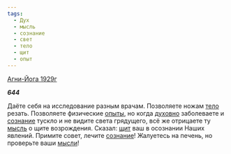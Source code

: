 ```yaml
---
tags:
  - Дух
  - мысль
  - сознание
  - свет
  - тело
  - щит
  - опыт
---
```

[Агни-Йога 1929г](https://127.0.0.1:4002/agni/1929)

___644___

Даёте себя на исследование разным врачам. Позволяете ножам [тело](../../../tags/#тело) резать. Позволяете физические [опыты](../../../tags/#опыт), но когда [духовно](../../../tags/#Дух) заболеваете и [сознание](../../../tags/#сознание) тускло и не видите света грядущего, всё же отрицаете ту [мысль](../../../tags/#мысль) о щите возрождения. Сказал: [щит](../../../tags/#щит) ваш в осознании Наших явлений. Примите совет, лечите [сознание](../../../tags/#сознание)! Жалуетесь на печень, но проверьте ваши [мысли](../../../tags/#мысль)!
